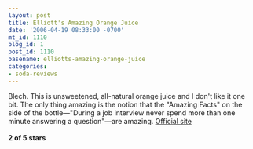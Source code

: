 ```yaml
---
layout: post
title: Elliott's Amazing Orange Juice
date: '2006-04-19 08:33:00 -0700'
mt_id: 1110
blog_id: 1
post_id: 1110
basename: elliotts-amazing-orange-juice
categories:
- soda-reviews
---
```

<p>Blech. This is unsweetened, all-natural orange juice and I don't like it one bit. The only thing amazing is the notion that the "Amazing Facts" on the side of the bottle&#x2014;"During a job interview never spend more than one minute answering a question"&#x2014;are amazing. <a href="http://www.elliottsamazing.com/" title="OMFG! Blink tags. NOOOOOOOO!">Official site</a><br /><br /><strong>2 of 5 stars</strong></p>
